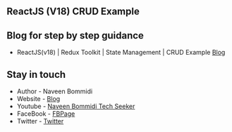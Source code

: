 ## ReactJS (V18) CRUD Example

## Blog for step by step guidance
- ReactJS(v18) | Redux Toolkit | State Management | CRUD Example [Blog](https://www.learmoreseekmore.com/2022/09/reactjs-v18-redux-toolkit-statemangement-crud-example.html)

## Stay in touch
- Author - Naveen Bommidi
- Website - [Blog](https://learmoreseekmore.com/)
- Youtube  - [Naveen Bommidi Tech Seeker](https://www.youtube.com/c/NaveenTechSeeker)
- FaceBook - [FBPage](https://www.facebook.com/naveenTechSeeker)
- Twitter - [Twitter](https://twitter.com/NaWin512)
